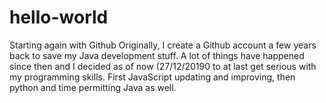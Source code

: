 # hello-world
Starting again with Github
Originally, I create a Github account a few years back to save my Java development stuff. A lot of things have happened since then and I decided as of now (27/12/20190 to at last get serious with my programming skills. First JavaScript updating and improving, then python and time permitting Java as well.
